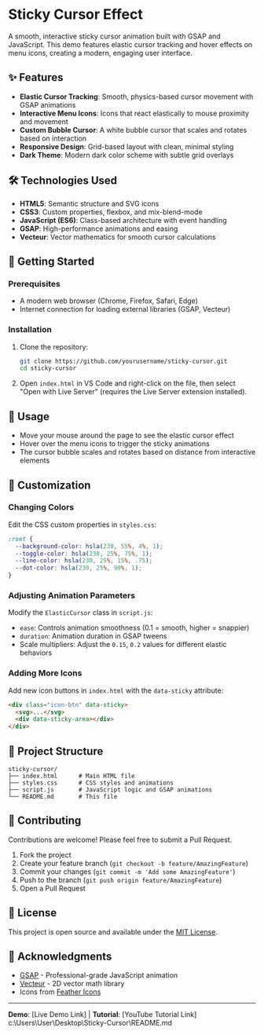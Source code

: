 # Sticky Cursor Effect

A smooth, interactive sticky cursor animation built with GSAP and JavaScript. This demo features elastic cursor tracking and hover effects on menu icons, creating a modern, engaging user interface.

## ✨ Features

- **Elastic Cursor Tracking**: Smooth, physics-based cursor movement with GSAP animations
- **Interactive Menu Icons**: Icons that react elastically to mouse proximity and movement
- **Custom Bubble Cursor**: A white bubble cursor that scales and rotates based on interaction
- **Responsive Design**: Grid-based layout with clean, minimal styling
- **Dark Theme**: Modern dark color scheme with subtle grid overlays

## 🛠️ Technologies Used

- **HTML5**: Semantic structure and SVG icons
- **CSS3**: Custom properties, flexbox, and mix-blend-mode
- **JavaScript (ES6)**: Class-based architecture with event handling
- **GSAP**: High-performance animations and easing
- **Vecteur**: Vector mathematics for smooth cursor calculations

## 🚀 Getting Started

### Prerequisites

- A modern web browser (Chrome, Firefox, Safari, Edge)
- Internet connection for loading external libraries (GSAP, Vecteur)

### Installation

1. Clone the repository:
   ```bash
   git clone https://github.com/yourusername/sticky-cursor.git
   cd sticky-cursor
   ```

2. Open `index.html` in VS Code and right-click on the file, then select "Open with Live Server" (requires the Live Server extension installed).

## 📖 Usage

- Move your mouse around the page to see the elastic cursor effect
- Hover over the menu icons to trigger the sticky animations
- The cursor bubble scales and rotates based on distance from interactive elements

## 🎨 Customization

### Changing Colors
Edit the CSS custom properties in `styles.css`:
```css
:root {
  --background-color: hsla(230, 55%, 4%, 1);
  --toggle-color: hsla(230, 25%, 75%, 1);
  --line-color: hsla(230, 25%, 15%, .75);
  --dot-color: hsla(230, 25%, 90%, 1);
}
```

### Adjusting Animation Parameters
Modify the `ElasticCursor` class in `script.js`:
- `ease`: Controls animation smoothness (0.1 = smooth, higher = snappier)
- `duration`: Animation duration in GSAP tweens
- Scale multipliers: Adjust the `0.15`, `0.2` values for different elastic behaviors

### Adding More Icons
Add new icon buttons in `index.html` with the `data-sticky` attribute:
```html
<div class="icon-btn" data-sticky>
  <svg>...</svg>
  <div data-sticky-area></div>
</div>
```

## 📁 Project Structure

```
sticky-cursor/
├── index.html      # Main HTML file
├── styles.css      # CSS styles and animations
├── script.js       # JavaScript logic and GSAP animations
└── README.md       # This file
```

## 🤝 Contributing

Contributions are welcome! Please feel free to submit a Pull Request.

1. Fork the project
2. Create your feature branch (`git checkout -b feature/AmazingFeature`)
3. Commit your changes (`git commit -m 'Add some AmazingFeature'`)
4. Push to the branch (`git push origin feature/AmazingFeature`)
5. Open a Pull Request

## 📄 License

This project is open source and available under the [MIT License](LICENSE).

## 🙏 Acknowledgments

- [GSAP](https://greensock.com/gsap/) - Professional-grade JavaScript animation
- [Vecteur](https://github.com/davidfig/vecteur) - 2D vector math library
- Icons from [Feather Icons](https://feathericons.com/)

---

**Demo**: [Live Demo Link] | **Tutorial**: [YouTube Tutorial Link]</content>
<filePath>c:\Users\User\Desktop\Sticky-Cursor\README.md